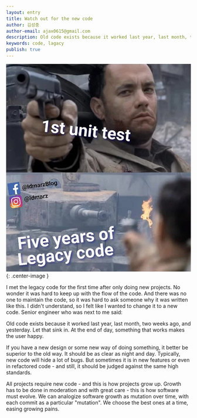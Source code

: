 ```yaml
---
layout: entry
title: Watch out for the new code
author: 김성중
author-email: ajax0615@gmail.com
description: Old code exists because it worked last year, last month, two weeks ago, and yesterday.
keywords: code, lagacy
publish: true
---
```


![legacy](/images/2020/02/02/legacy.jpg "legacy"){: .center-image }

I met the legacy code for the first time after only doing new projects. No wonder it was hard to keep up with the flow of the code. And there was no one to maintain the code, so it was hard to ask someone why it was written like this. I didn't understand, so I felt like I wanted to change it to a new code. Senior engineer who was next to me said:

Old code exists because it worked last year, last month, two weeks ago, and yesterday. Let that sink in. At the end of day, something that works makes the user happy.

If you have a new design or some new way of doing something, it better be superior to the old way. It should be as clear as night and day. Typically, new code will hide a lot of bugs. But sometimes it is in new features or even in refactored code - and still, it should be judged against the same high standards.

All projects require new code - and this is how projects grow up. Growth has to be done in moderation and with great care - this is how software must evolve. We can analogize software growth as mutation over time, with each commit as a particular \"mutation\". We choose the best ones at a time, easing growing pains.
